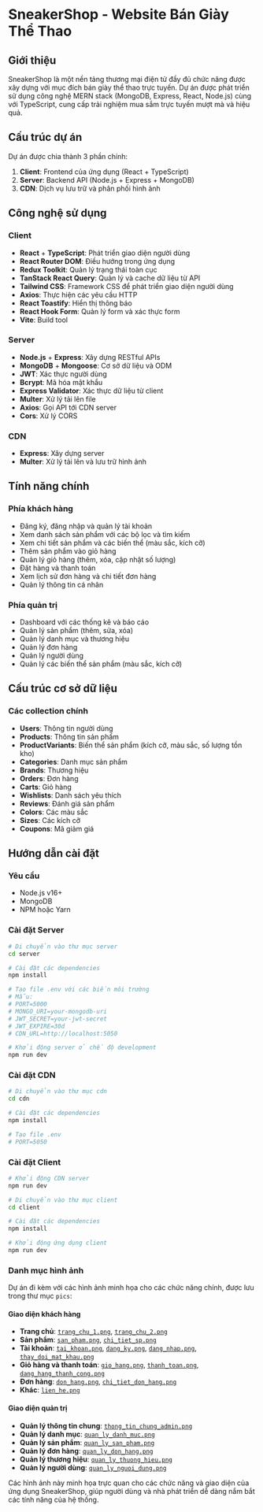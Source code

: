 # SneakerShop - Website Bán Giày Thể Thao

## Giới thiệu

SneakerShop là một nền tảng thương mại điện tử đầy đủ chức năng được xây dựng với mục đích bán giày thể thao trực tuyến. Dự án được phát triển sử dụng công nghệ MERN stack (MongoDB, Express, React, Node.js) cùng với TypeScript, cung cấp trải nghiệm mua sắm trực tuyến mượt mà và hiệu quả.

## Cấu trúc dự án

Dự án được chia thành 3 phần chính:

1. **Client**: Frontend của ứng dụng (React + TypeScript)
2. **Server**: Backend API (Node.js + Express + MongoDB)
3. **CDN**: Dịch vụ lưu trữ và phân phối hình ảnh

## Công nghệ sử dụng

### Client
- **React** + **TypeScript**: Phát triển giao diện người dùng
- **React Router DOM**: Điều hướng trong ứng dụng
- **Redux Toolkit**: Quản lý trạng thái toàn cục
- **TanStack React Query**: Quản lý và cache dữ liệu từ API
- **Tailwind CSS**: Framework CSS để phát triển giao diện người dùng
- **Axios**: Thực hiện các yêu cầu HTTP
- **React Toastify**: Hiển thị thông báo
- **React Hook Form**: Quản lý form và xác thực form
- **Vite**: Build tool

### Server
- **Node.js** + **Express**: Xây dựng RESTful APIs
- **MongoDB** + **Mongoose**: Cơ sở dữ liệu và ODM
- **JWT**: Xác thực người dùng
- **Bcrypt**: Mã hóa mật khẩu
- **Express Validator**: Xác thực dữ liệu từ client
- **Multer**: Xử lý tải lên file
- **Axios**: Gọi API tới CDN server
- **Cors**: Xử lý CORS

### CDN
- **Express**: Xây dựng server
- **Multer**: Xử lý tải lên và lưu trữ hình ảnh

## Tính năng chính

### Phía khách hàng
- Đăng ký, đăng nhập và quản lý tài khoản
- Xem danh sách sản phẩm với các bộ lọc và tìm kiếm
- Xem chi tiết sản phẩm và các biến thể (màu sắc, kích cỡ)
- Thêm sản phẩm vào giỏ hàng
- Quản lý giỏ hàng (thêm, xóa, cập nhật số lượng)
- Đặt hàng và thanh toán
- Xem lịch sử đơn hàng và chi tiết đơn hàng
- Quản lý thông tin cá nhân

### Phía quản trị
- Dashboard với các thống kê và báo cáo
- Quản lý sản phẩm (thêm, sửa, xóa)
- Quản lý danh mục và thương hiệu
- Quản lý đơn hàng
- Quản lý người dùng
- Quản lý các biến thể sản phẩm (màu sắc, kích cỡ)

## Cấu trúc cơ sở dữ liệu

### Các collection chính
- **Users**: Thông tin người dùng
- **Products**: Thông tin sản phẩm
- **ProductVariants**: Biến thể sản phẩm (kích cỡ, màu sắc, số lượng tồn kho)
- **Categories**: Danh mục sản phẩm
- **Brands**: Thương hiệu
- **Orders**: Đơn hàng
- **Carts**: Giỏ hàng
- **Wishlists**: Danh sách yêu thích
- **Reviews**: Đánh giá sản phẩm
- **Colors**: Các màu sắc
- **Sizes**: Các kích cỡ
- **Coupons**: Mã giảm giá

## Hướng dẫn cài đặt

### Yêu cầu
- Node.js v16+
- MongoDB
- NPM hoặc Yarn

### Cài đặt Server
```bash
# Di chuyển vào thư mục server
cd server

# Cài đặt các dependencies
npm install

# Tạo file .env với các biến môi trường
# Mẫu:
# PORT=5000
# MONGO_URI=your-mongodb-uri
# JWT_SECRET=your-jwt-secret
# JWT_EXPIRE=30d
# CDN_URL=http://localhost:5050

# Khởi động server ở chế độ development
npm run dev
```

### Cài đặt CDN
```bash
# Di chuyển vào thư mục cdn
cd cdn

# Cài đặt các dependencies
npm install

# Tạo file .env
# PORT=5050
```

### Cài đặt Client
```bash
# Khởi động CDN server
npm run dev

# Di chuyển vào thư mục client
cd client

# Cài đặt các dependencies
npm install

# Khởi động ứng dụng client
npm run dev
```

### Danh mục hình ảnh

Dự án đi kèm với các hình ảnh minh họa cho các chức năng chính, được lưu trong thư mục `pics`:

#### Giao diện khách hàng
- **Trang chủ**: [`trang_chu_1.png`](./pics/trang_chu_1.png), [`trang_chu_2.png`](./pics/trang_chu_2.png)
- **Sản phẩm**: [`san_pham.png`](./pics/san_pham.png), [`chi_tiet_sp.png`](./pics/chi_tiet_sp.png)
- **Tài khoản**: [`tai_khoan.png`](./pics/tai_khoan.png), [`dang_ky.png`](./pics/dang_ky.png), [`dang_nhap.png`](./pics/dang_nhap.png), [`thay_doi_mat_khau.png`](./pics/thay_doi_mat_khau.png)
- **Giỏ hàng và thanh toán**: [`gio_hang.png`](./pics/gio_hang.png), [`thanh_toan.png`](./pics/thanh_toan.png), [`dang_hang_thanh_cong.png`](./pics/dang_hang_thanh_cong.png)
- **Đơn hàng**: [`don_hang.png`](./pics/don_hang.png), [`chi_tiet_don_hang.png`](./pics/chi_tiet_don_hang.png)
- **Khác**: [`lien_he.png`](./pics/lien_he.png)

#### Giao diện quản trị
- **Quản lý thông tin chung**: [`thong_tin_chung_admin.png`](./pics/thong_tin_chung_admin.png)
- **Quản lý danh mục**: [`quan_ly_danh_muc.png`](./pics/quan_ly_danh_muc.png)
- **Quản lý sản phẩm**: [`quan_ly_san_pham.png`](./pics/quan_ly_san_pham.png)
- **Quản lý đơn hàng**: [`quan_ly_don_hang.png`](./pics/quan_ly_don_hang.png)
- **Quản lý thương hiệu**: [`quan_ly_thuong_hieu.png`](./pics/quan_ly_thuong_hieu.png)
- **Quản lý người dùng**: [`quan_ly_nguoi_dung.png`](./pics/quan_ly_nguoi_dung.png)

Các hình ảnh này minh họa trực quan cho các chức năng và giao diện của ứng dụng SneakerShop, giúp người dùng và nhà phát triển dễ dàng nắm bắt các tính năng của hệ thống.

